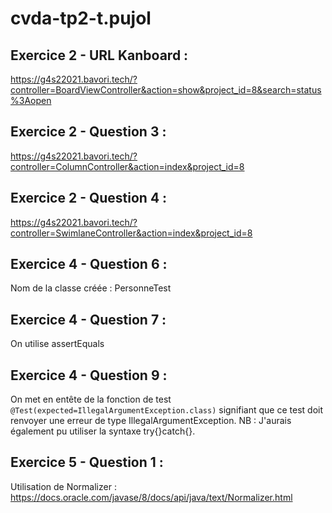 # cvda-tp2-t.pujol

## Exercice 2 - URL Kanboard :
https://g4s22021.bavori.tech/?controller=BoardViewController&action=show&project_id=8&search=status%3Aopen

## Exercice 2 - Question 3 :
https://g4s22021.bavori.tech/?controller=ColumnController&action=index&project_id=8

## Exercice 2 - Question 4 :
https://g4s22021.bavori.tech/?controller=SwimlaneController&action=index&project_id=8

## Exercice 4 - Question 6 :
Nom de la classe créée : PersonneTest

## Exercice 4 - Question 7 :
On utilise assertEquals

## Exercice 4 - Question 9 :
On met en entête de la fonction de test `@Test(expected=IllegalArgumentException.class)` signifiant que ce test doit renvoyer une erreur de type IllegalArgumentException. 
NB : J'aurais également pu utiliser la syntaxe try{}catch{}.

## Exercice 5 - Question 1 : 
Utilisation de Normalizer : https://docs.oracle.com/javase/8/docs/api/java/text/Normalizer.html

